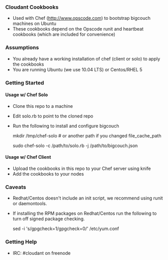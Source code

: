 ### Cloudant Cookbooks
  
  * Used with Chef (http://www.opscode.com) to bootstrap bigcouch machines on Ubuntu
  * These cookbooks depend on the Opscode runit and heartbeat cookbooks (which are included for convenience)

### Assumptions
  
  * You already have a working installation of chef (client or solo) to apply the cookbooks
  * You are running Ubuntu (we use 10.04 LTS) or Centos/RHEL 5

### Getting Started

#### Usage w/ Chef Solo

  * Clone this repo to a machine
  * Edit solo.rb to point to the cloned repo
  * Run the following to install and configure bigcouch
    
    mkdir /tmp/chef-solo # or another path if you changed file_cache_path
    
    sudo chef-solo -c /path/to/solo.rb -j /path/to/bigcouch.json

#### Usage w/ Chef Client

  * Upload the cookbooks in this repo to your Chef server using knife
  * Add the cookbooks to your nodes
  
### Caveats
  
  * Redhat/Centos doesn't include an init script, we recommend using runit or daemontools.
  * If installing the RPM packages on Redhat/Centos run the following to turn off signed package checking.

    sed -i 's/gpgcheck=1/gpgcheck=0/' /etc/yum.conf
    
### Getting Help

  * IRC: #cloudant on freenode